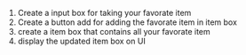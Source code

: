1. Create a input box for taking your favorate item
2. Create a button add for adding the favorate item in item box
3. create a item box that contains all your favorate item
4. display the updated item box on UI
